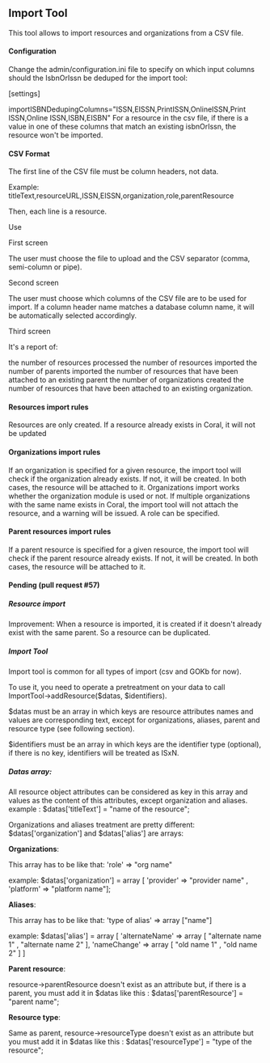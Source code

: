 Import Tool
-----------

This tool allows to import resources and organizations from a CSV file.

#### Configuration

Change the admin/configuration.ini file to specify on which input columns should the IsbnOrIssn be deduped for the import tool:

[settings]

importISBNDedupingColumns="ISSN,EISSN,PrintISSN,OnlineISSN,Print ISSN,Online ISSN,ISBN,EISBN"
For a resource in the csv file, if there is a value in one of these columns that match an existing isbnOrIssn, the resource won't be imported.

#### CSV Format

The first line of the CSV file must be column headers, not data.

Example: titleText,resourceURL,ISSN,EISSN,organization,role,parentResource

Then, each line is a resource.

Use

First screen

The user must choose the file to upload and the CSV separator (comma, semi-column or pipe).

Second screen

The user must choose which columns of the CSV file are to be used for import. If a column header name matches a database column name, it will be automatically selected accordingly.

Third screen

It's a report of:

the number of resources processed
the number of resources imported
the number of parents imported
the number of resources that have been attached to an existing parent
the number of organizations created
the number of resources that have been attached to an existing organization.

#### Resources import rules

Resources are only created. If a resource already exists in Coral, it will not be updated

#### Organizations import rules

If an organization is specified for a given resource, the import tool will check if the organization already exists. If not, it will be created. In both cases, the resource will be attached to it.
Organizations import works whether the organization module is used or not.
If multiple organizations with the same name exists in Coral, the import tool will not attach the resource, and a warning will be issued.
A role can be specified.

#### Parent resources import rules

If a parent resource is specified for a given resource, the import tool will check if the parent resource already exists. If not, it will be created. In both cases, the resource will be attached to it.

#### Pending (pull request #57)

##### Resource import

Improvement: When a resource is imported, it is created if it doesn't already exist with the same parent. So a resource can be duplicated.

##### Import Tool

Import tool is common for all types of import (csv and GOKb for now).

To use it, you need to operate a pretreatment on your data to call ImportTool->addResource($datas, $identifiers).

$datas must be an array in which keys are resource attributes names and values are corresponding text, except for organizations, aliases, parent and resource type (see following section).

$identifiers must be an array in which keys are the identifier type (optional), if there is no key, identifiers will be treated as ISxN.

##### Datas array:

All resource object attributes can be considered as key in this array and values as the content of this attributes, except organization and aliases. example : $datas['titleText'] = "name of the resource";

Organizations and aliases treatment are pretty different: $datas['organization'] and $datas['alias'] are arrays:

**Organizations**:

This array has to be like that: 'role' => "org name"

example: $datas['organization'] = array [ 'provider' => "provider name" , 'platform' => "platform name"];

**Aliases**:

This array has to be like that: 'type of alias' => array ["name"]

example: $datas['alias'] = array [ 'alternateName' => array [ "alternate name 1" , "alternate name 2" ], 'nameChange' => array [ "old name 1" , "old name 2" ] ]

**Parent resource**:

resource->parentResource doesn't exist as an attribute but, if there is a parent, you must add it in $datas like this : $datas['parentResource'] = "parent name";

**Resource type**:

Same as parent, resource->resourceType doesn't exist as an attribute but you must add it in $datas like this : $datas['resourceType'] = "type of the resource";

